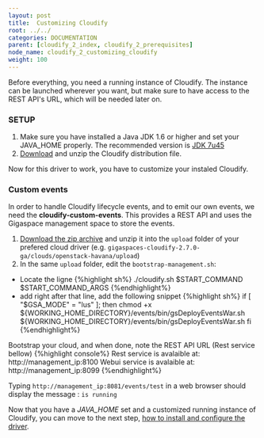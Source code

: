 ```yaml
---
layout: post
title:  Customizing Cloudify
root: ../../
categories: DOCUMENTATION
parent: [cloudify_2_index, cloudify_2_prerequisites]
node_name: cloudify_2_customizing_cloudify
weight: 100
---
```


Before everything, you need a running instance of Cloudify. The instance can be launched wherever you want, but make sure to have access to the REST API's URL, which will be needed later on.

### SETUP ###

1. Make sure you have installed a Java JDK 1.6 or higher and set your JAVA_HOME properly. The recommended version is [JDK 7u45][jdk7u45-link]
2. [Download][CDFY_archive-link] and unzip the Cloudify distribution file.

Now for this driver to work, you have to customize your instaled Cloudify.

### Custom events ###
In order to handle Cloudify lifecycle events, and to emit our own events, we need the **cloudify-custom-events**. This provides a REST API and uses the Gigaspace management space to store the events.

1. [Download the zip archive][cdfy-custom-events_zip-link] and unzip it into the `upload` folder of your prefered cloud driver (e.g. `gigaspaces-cloudify-2.7.0-ga/clouds/openstack-havana/upload`)
2. In the same `upload` folder, edit the `bootstrap-management.sh`:

* Locate the ligne
{%highlight sh%}
./cloudify.sh $START_COMMAND $START_COMMAND_ARGS
{%endhighlight%}
* add right after that line, add the following snippet
{%highlight sh%}
if [ "$GSA_MODE" = "lus" ]; then
chmod +x ${WORKING_HOME_DIRECTORY}/events/bin/gsDeployEventsWar.sh
${WORKING_HOME_DIRECTORY}/events/bin/gsDeployEventsWar.sh
fi
{%endhighlight%}

Bootstrap your cloud, and when done, note the REST API URL (Rest service bellow)
{%highlight console%}
Rest service is avalaible at: http://management_ip:8100
Webui service is avalaible at: http://management_ip:8099
{%endhighlight%}

Typing `http://management_ip:8081/events/test` in a web browser should display the message : `is running`

Now that you have a *JAVA_HOME* set and a customized running instance of Cloudify, you can move to the next step, [how to install and configure the driver](install_config.html "install and configure").

<!-- Links -->

[jdk7u45-link]: http://www.oracle.com/technetwork/java/javase/downloads/java-archive-downloads-javase7-521261.html#jdk-7u45-oth-JPR "JDK7u45 Download"

[CDFY_archive-link]: http://getcloudify.org/downloads/get_cloudify_2x.html

[cloudify-custom-events-repo]: # "not yet accessible"

[cdfy-custom-events_zip-link]: ../files/cloudify2_driver/cloudify-events-rest-distrib.zip "Cloudify custom events archive"
